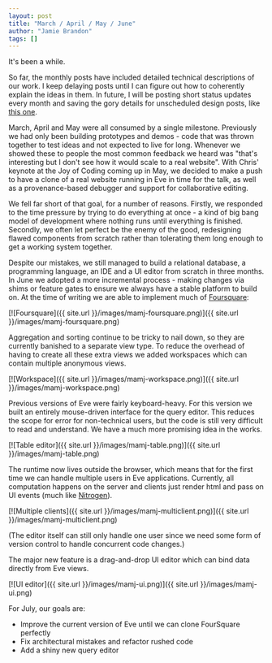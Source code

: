 ```yaml
---
layout: post
title: "March / April / May / June"
author: "Jamie Brandon"
tags: []
---
```


It's been a while.

So far, the monthly posts have included detailed technical descriptions of our work. I keep delaying posts until I can figure out how to coherently explain the ideas in them. In future, I will be posting short status updates every month and saving the gory details for unscheduled design posts, like [this one](http://incidentalcomplexity.com/2015/04/22/version-control/).

March, April and May were all consumed by a single milestone. Previously we had only been building prototypes and demos - code that was thrown together to test ideas and not expected to live for long. Whenever we showed these to people the most common feedback we heard was "that's interesting but I don't see how it would scale to a real website". With Chris' keynote at the Joy of Coding coming up in May, we decided to make a push to have a clone of a real website running in Eve in time for the talk, as well as a provenance-based debugger and support for collaborative editing.

We fell far short of that goal, for a number of reasons. Firstly, we responded to the time pressure by trying to do everything at once - a kind of big bang model of development where nothing runs until everything is finished. Secondly, we often let perfect be the enemy of the good, redesigning flawed components from scratch rather than tolerating them long enough to get a working system together.

Despite our mistakes, we still managed to build a relational database, a programming language, an IDE and a UI editor from scratch in three months. In June we adopted a more incremental process - making changes via shims or feature gates to ensure we always have a stable platform to build on. At the time of writing we are able to implement much of [Foursquare](https://foursquare.com/):

[![Foursquare]({{ site.url }}/images/mamj-foursquare.png)]({{ site.url }}/images/mamj-foursquare.png)

Aggregation and sorting continue to be tricky to nail down, so they are currently banished to a separate view type. To reduce the overhead of having to create all these extra views we added workspaces which can contain multiple anonymous views.

[![Workspace]({{ site.url }}/images/mamj-workspace.png)]({{ site.url }}/images/mamj-workspace.png)

Previous versions of Eve were fairly keyboard-heavy. For this version we built an entirely mouse-driven interface for the query editor. This reduces the scope for error for non-technical users, but the code is still very difficult to read and understand. We have a much more promising idea in the works.

[![Table editor]({{ site.url }}/images/mamj-table.png)]({{ site.url }}/images/mamj-table.png)

The runtime now lives outside the browser, which means that for the first time we can handle multiple users in Eve applications. Currently, all computation happens on the server and clients just render html and pass on UI events (much like [Nitrogen](http://nitrogenproject.com/learn)).

[![Multiple clients]({{ site.url }}/images/mamj-multiclient.png)]({{ site.url }}/images/mamj-multiclient.png)

(The editor itself can still only handle one user since we need some form of version control to handle concurrent code changes.)

The major new feature is a drag-and-drop UI editor which can bind data directly from Eve views.

[![UI editor]({{ site.url }}/images/mamj-ui.png)]({{ site.url }}/images/mamj-ui.png)

For July, our goals are:

* Improve the current version of Eve until we can clone FourSquare perfectly
* Fix architectural mistakes and refactor rushed code
* Add a shiny new query editor
